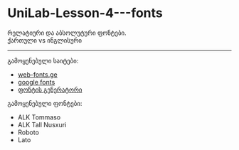 # UniLab-Lesson-4---fonts


რელატიური და აბსოლუტური ფონტები.\
ქართული vs ინგლისური

---


გამოყენებული საიტები:
- [web-fonts.ge](https://web-fonts.ge/)
- [google fonts](https://fonts.google.com/)
- [ფონტის გენერატორი](https://transfonter.org/)

გამოყენებული ფონტები:
- ALK Tommaso
- ALK Tall Nusxuri
- Roboto
- Lato
